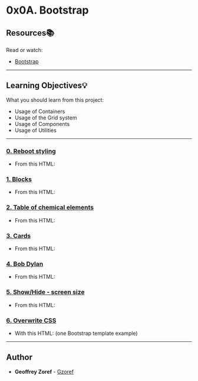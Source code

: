 # 0x0A. Bootstrap

## Resources:books:
Read or watch:
* [Bootstrap](https://intranet.hbtn.io/rltoken/KONUufQGw1qbnF3Qc-OpCg)

---
## Learning Objectives:bulb:
What you should learn from this project:

* Usage of Containers
* Usage of the Grid system
* Usage of Components
* Usage of Utilities

---

### [0. Reboot styling](./0-index.html)
* From this HTML:


### [1. Blocks](./1-index.html)
* From this HTML:


### [2. Table of chemical elements](./2-index.html)
* From this HTML:


### [3. Cards](./3-index.html)
* From this HTML:


### [4. Bob Dylan](./4-index.html)
* From this HTML:


### [5. Show/Hide - screen size](./5-index.html)
* From this HTML:


### [6. Overwrite CSS](./6-styles.css)
* With this HTML: (one Bootstrap template example)

---

## Author
* **Geoffrey Zoref** - [Gzoref](https://github.com/Gzoref)